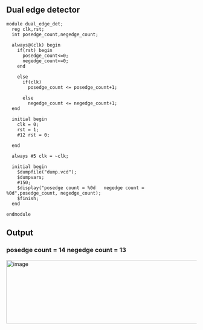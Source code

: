 ## Dual edge detector
```
module dual_edge_det;
  reg clk,rst;
  int posedge_count,negedge_count;
  
  always@(clk) begin
    if(rst) begin
      posedge_count<=0;
      negedge_count<=0;
    end
    
    else
      if(clk)
        posedge_count <= posedge_count+1;
    
      else
        negedge_count <= negedge_count+1;
  end
  
  initial begin
    clk = 0;
    rst = 1;
    #12 rst = 0;
    
  end
  
  always #5 clk = ~clk;
  
  initial begin
    $dumpfile("dump.vcd");
    $dumpvars;
    #150;
    $display("posedge count = %0d	negedge count = %0d",posedge_count, negedge_count);
    $finish;
  end
  
endmodule
```

## Output
### posedge count = 14	negedge count = 13
<img width="1831" height="168" alt="image" src="https://github.com/user-attachments/assets/01a2b6d7-99c6-4107-996e-876e0deac864" />
